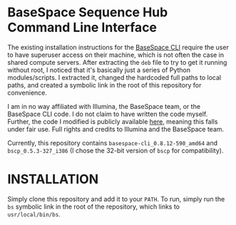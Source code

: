 # BaseSpace Sequence Hub Command Line Interface
The existing installation instructions for the [BaseSpace CLI](https://help.basespace.illumina.com/articles/descriptive/basespace-cli/#Installation) require the user to have superuser access on their machine, which is not often the case in shared compute servers. After extracting the `deb` file to try to get it running without root, I noticed that it's basically just a series of Python modules/scripts. I extracted it, changed the hardcoded full paths to local paths, and created a symbolic link in the root of this repository for convenience.

I am in no way affiliated with Illumina, the BaseSpace team, or the BaseSpace CLI code. I do not claim to have written the code myself. Further, the code I modified is publicly available [here](https://basespace.bintray.com/BaseSpaceCLI-DEB/), meaning this falls under fair use. Full rights and credits to Illumina and the BaseSpace team.

Currently, this repository contains `basespace-cli_0.8.12-590_amd64` and `bscp_0.5.3-327_i386` (I chose the 32-bit version of `bscp` for compatibility).

# INSTALLATION
Simply clone this repository and add it to your `PATH`. To run, simply run the `bs` symbolic link in the root of the repository, which links to `usr/local/bin/bs`. 
